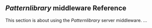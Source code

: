## *Patternlibrary* middleware Reference


This section is about using the *Patternlibrary* server middleware.
...

